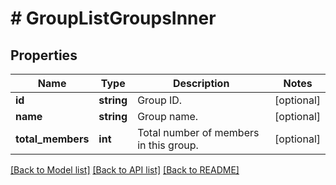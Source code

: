 # # GroupListGroupsInner

## Properties

Name | Type | Description | Notes
------------ | ------------- | ------------- | -------------
**id** | **string** | Group ID. | [optional]
**name** | **string** | Group name. | [optional]
**total_members** | **int** | Total number of members in this group. | [optional]

[[Back to Model list]](../../README.md#models) [[Back to API list]](../../README.md#endpoints) [[Back to README]](../../README.md)
